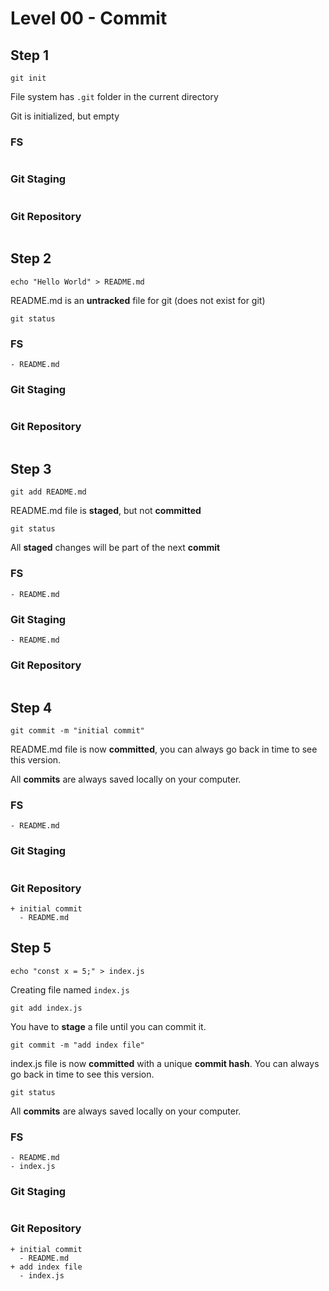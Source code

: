 # Level 00 - Commit

## Step 1

`git init`

File system has `.git` folder in the current directory

Git is initialized, but empty

### FS

```

```

### Git Staging

```

```

### Git Repository

```

```

## Step 2

`echo "Hello World" > README.md`

README.md is an **untracked** file for git (does not exist for git)

`git status`

### FS

```
- README.md
```

### Git Staging

```

```

### Git Repository

```

```

## Step 3

`git add README.md`

README.md file is **staged**, but not **committed**

`git status`

All **staged** changes will be part of the next **commit**

### FS

```
- README.md
```

### Git Staging

```
- README.md
```

### Git Repository

```

```

## Step 4

`git commit -m "initial commit"`

README.md file is now **committed**, you can always go back in time to see this version.

All **commits** are always saved locally on your computer.

### FS

```
- README.md
```

### Git Staging

```

```

### Git Repository

```
+ initial commit
  - README.md
```

## Step 5

`echo "const x = 5;" > index.js`

Creating file named `index.js`

`git add index.js`

You have to **stage** a file until you can commit it.

`git commit -m "add index file"`

index.js file is now **committed** with a unique **commit hash**. You can always go back in time to see this version.

`git status`

All **commits** are always saved locally on your computer.

### FS

```
- README.md
- index.js
```

### Git Staging

```

```

### Git Repository

```
+ initial commit
  - README.md
+ add index file
  - index.js
```
